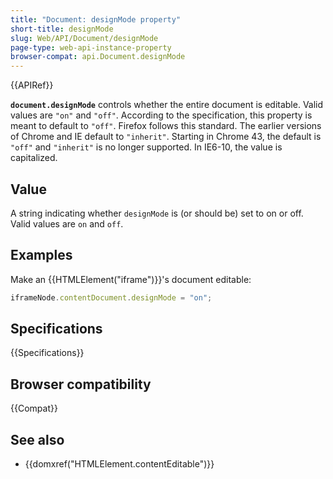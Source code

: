 ```yaml
---
title: "Document: designMode property"
short-title: designMode
slug: Web/API/Document/designMode
page-type: web-api-instance-property
browser-compat: api.Document.designMode
---
```


{{APIRef}}

**`document.designMode`** controls whether the entire document
is editable. Valid values are `"on"` and `"off"`. According to the
specification, this property is meant to default to `"off"`. Firefox follows
this standard. The earlier versions of Chrome and IE default to `"inherit"`.
Starting in Chrome 43, the default is `"off"` and `"inherit"` is
no longer supported. In IE6-10, the value is capitalized.

## Value

A string indicating whether `designMode` is (or should be) set to on or off.
Valid values are `on` and `off`.

## Examples

Make an {{HTMLElement("iframe")}}'s document editable:

```js
iframeNode.contentDocument.designMode = "on";
```

## Specifications

{{Specifications}}

## Browser compatibility

{{Compat}}

## See also

- {{domxref("HTMLElement.contentEditable")}}
